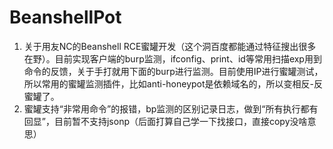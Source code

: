 # BeanshellPot
1. 关于用友NC的Beanshell RCE蜜罐开发（这个洞百度都能通过特征搜出很多在野）。目前实现客户端的burp监测，ifconfig、print、id等常用扫描exp用到命令的反馈，关于手打就用下面的burp进行监测。目前使用IP进行蜜罐测试，所以常用的蜜罐监测插件，比如anti-honeypot是依赖域名的，所以变相反-反蜜罐了。
2. 蜜罐支持“非常用命令”的报错，bp监测的区别记录日志，做到“所有执行都有回显”，目前暂不支持jsonp（后面打算自己学一下找接口，直接copy没啥意思）